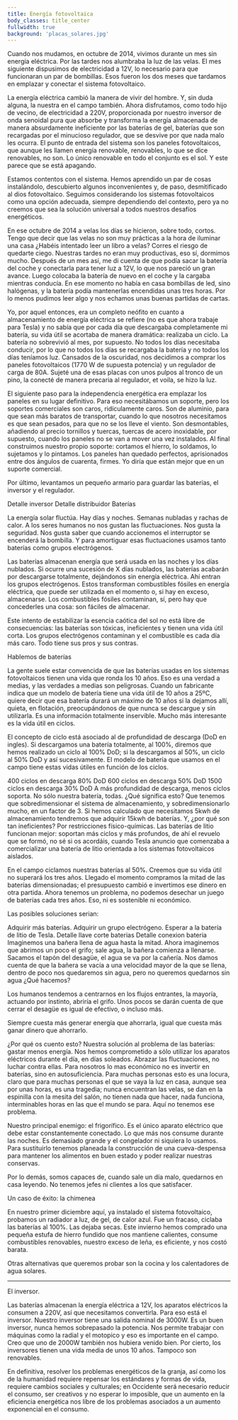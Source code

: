 ```yaml
---
title: Energía fotovoltaica
body_classes: title_center
fullwidth: true
background: 'placas_solares.jpg'
---
```


Cuando nos mudamos, en octubre de 2014, vivimos durante un mes sin energía
eléctrica. Por las tardes nos alumbraba la luz de las velas. El mes siguiente
dispusimos de electricidad a 12V, lo necesario para que funcionaran un par de
bombillas. Esos fueron los dos meses que tardamos en emplazar y conectar el
sistema fotovoltaico.

La energía eléctrica cambió la manera de vivir del hombre. Y, sin duda alguna,
la nuestra en el campo también. Ahora disfrutamos, como todo hijo de vecino, de
electricidad a 220V, proporcionada por nuestro inversor de onda senoidal pura
que absorbe y transforma la energía almacenada de manera absurdamente
ineficiente por las baterías de gel, baterías que son recargadas por el
minucioso regulador, que se desvive por que nada malo les ocurra. El punto de
entrada del sistema son los paneles fotovoltaicos, que aunque les llamen energía
renovable, renovables, lo que se dice renovables, no son. Lo único renovable en
todo el conjunto es el sol. Y este parece que se está apagando.

Estamos contentos con el sistema. Hemos aprendido un par de cosas instalándolo,
descubierto algunos inconvenientes y, de paso, desmitificado al dios
fotovoltaico. Seguimos considerando los sistemas fotovoltaicos como una opción
adecuada, siempre dependiendo del contexto, pero ya no creemos que sea la
solución universal a todos nuestros desafíos energéticos.

En ese octubre de 2014 a velas los días se hicieron, sobre todo, cortos. Tengo
que decir que las velas no son muy prácticas a la hora de iluminar una casa
¿Habéis intentado leer un libro a velas? Corres el riesgo de quedarte
ciego. Nuestras tardes no eran muy productivas, eso sí, dormimos mucho. Después
de un mes así, me di cuenta de que podía sacar la batería del coche y conectarla
para tener luz a 12V, lo que nos pareció un gran avance. Luego colocaba la
batería de nuevo en el coche y la cargaba mientras conducía. En ese momento no
había en casa bombillas de led, sino halógenas, y la batería podía mantenerlas
encendidas unas tres horas. Por lo menos pudimos leer algo y nos echamos unas
buenas partidas de cartas.

Yo, por aquel entonces, era un completo neófito en cuanto a almacenamiento de
energía eléctrica se refiere (no es que ahora trabaje para Tesla) y no sabía que
por cada día que descargaba completamente mi batería, su vida útil se acortaba
de manera dramática: realizaba un ciclo. La batería no sobrevivió al mes, por
supuesto. No todos los días necesitaba conducir, por lo que no todos los días se
recargaba la batería y no todos los días teníamos luz. Cansados de la oscuridad,
nos decidimos a comprar los paneles fotovoltaicos (1770 W de supuesta potencia)
y un regulador de carga de 80A. Sujeté una de esas placas con unos pulpos al
tronco de un pino, la conecté de manera precaria al regulador, et voila, se hizo
la luz.

El siguiente paso para la independencia energética era emplazar los paneles en
su lugar definitivo. Para eso necesitábamos un soporte, pero los soportes
comerciales son caros, ridículamente caros. Son de aluminio, para que sean más
baratos de transportar, cuando lo que nosotros necesitamos es que sean pesados,
para que no se los lleve el viento. Son desmontables, añadiendo al precio
tornillos y tuercas, tuercas de acero inoxidable, por supuesto, cuando los
paneles no se van a mover una vez instalados. Al final construimos nuestro
propio soporte: cortamos el hierro, lo soldamos, lo sujetamos y lo pintamos. Los
paneles han quedado perfectos, aprisionados entre dos ángulos de cuarenta,
firmes. Yo diría que están mejor que en un suporte comercial.

Por último, levantamos un pequeño armario para guardar las baterías, el inversor
y el regulador.
 

Detalle inversor Detalle distribuidor Baterías

La energía solar fluctúa. Hay días y noches. Semanas nubladas y rachas de
calor. A los seres humanos no nos gustan las fluctuaciones. Nos gusta la
seguridad. Nos gusta saber que cuando accionemos el interruptor se encenderá la
bombilla. Y para amortiguar esas fluctuaciones usamos tanto baterías como grupos
electrógenos.

Las baterías almacenan energía que será usada en las noches y los días
nublados. Si ocurre una sucesión de X días nublados, las baterías acabarán por
descargarse totalmente, dejándonos sin energía eléctrica. Ahí entran los grupos
electrógenos. Estos transforman combustibles fósiles en energía eléctrica, que
puede ser utilizada en el momento o, si hay en exceso, almacenarse. Los
combustibles fósiles contaminan, sí, pero hay que concederles una cosa: son
fáciles de almacenar.

Este intento de estabilizar la esencia caótica del sol no está libre de
consecuencias: las baterías son tóxicas, ineficientes y tienen una vida útil
corta. Los grupos electrógenos contaminan y el combustible es cada día más
caro. Todo tiene sus pros y sus contras.

Hablemos de baterías

La gente suele estar convencida de que las baterías usadas en los sistemas
fotovoltaicos tienen una vida que ronda los 10 años. Eso es una verdad a medias,
y las verdades a medias son peligrosas. Cuando un fabricante indica que un
modelo de batería tiene una vida útil de 10 años a 25ºC, quiere decir que esa
batería durará un máximo de 10 años si la dejamos allí, quieta, en flotación,
preocupándonos de que nunca se descargue y sin utilizarla. Es una información
totalmente inservible. Mucho más interesante es la vida útil en ciclos.

El concepto de ciclo está asociado al de profundidad de descarga (DoD en
ingles). Si descargamos una batería totalmente, al 100%, diremos que hemos
realizado un ciclo al 100% DoD; si la descargamos al 50%, un ciclo al 50% DoD y
así sucesivamente. El modelo de batería que usamos en el campo tiene estas vidas
útiles en función de los ciclos.

400 ciclos en descarga 80% DoD 600 ciclos en descarga 50% DoD 1500 ciclos en
descarga 30% DoD A más profundidad de descarga, menos ciclos soporta. No sólo
nuestra batería, todas. ¿Qué significa esto? Que tenemos que sobredimensionar el
sistema de almacenamiento, y sobredimensionarlo mucho, en un factor de 3. Si
hemos calculado que necesitamos 5kwh de almacenamiento tendremos que adquirir
15kwh de baterías. Y, ¿por qué son tan ineficientes? Por restricciones
físico-químicas. Las baterías de litio funcionan mejor: soportan más ciclos y
más profundos, de ahí el revuelo que se formó, no sé si os acordáis, cuando
Tesla anuncio que comenzaba a comercializar una batería de litio orientada a los
sistemas fotovoltaicos aislados.

En el campo ciclamos nuestras baterías al 50%. Creemos que su vida útil no
superará los tres años. Llegado el momento compramos la mitad de las baterías
dimensionadas; el presupuesto cambió e invertimos ese dinero en otra
partida. Ahora tenemos un problema, no podemos desechar un juego de baterías
cada tres años. Eso, ni es sostenible ni económico.

Las posibles soluciones serian:

Adquirir más baterías.  Adquirir un grupo electrógeno.  Esperar a la batería de
litio de Tesla.  Detalle llave corte baterias Detalle conexion bateria
Imaginemos una bañera llena de agua hasta la mitad. Ahora imaginemos que abrimos
un poco el grifo; sale agua, la bañera comienza a llenarse. Sacamos el tapón del
desagüe, el agua se va por la cañería. Nos damos cuenta de que la bañera se
vacía a una velocidad mayor de la que se llena, dentro de poco nos quedaremos
sin agua, pero no queremos quedarnos sin agua ¿Qué hacemos?

Los humanos tendemos a centrarnos en los flujos entrantes, la mayoría, actuando
por instinto, abriría el grifo. Unos pocos se darán cuenta de que cerrar el
desagüe es igual de efectivo, o incluso más.

Siempre cuesta más generar energía que ahorrarla, igual que cuesta más ganar
dinero que ahorrarlo.

¿Por qué os cuento esto? Nuestra solución al problema de las baterías: gastar
menos energía. Nos hemos comprometido a sólo utilizar los aparatos eléctricos
durante el día, en días soleados. Abrazar las fluctuaciones, no luchar contra
ellas. Para nosotros lo mas económico no es invertir en baterías, sino en
autosuficiencia.  Para muchas personas esto es una locura, claro que para muchas
personas el que se vaya la luz en casa, aunque sea por unas horas, es una
tragedia; nunca encuentran las velas, se dan en la espinilla con la mesita del
salón, no tienen nada que hacer, nada funciona, interminables horas en las que
el mundo se para. Aquí no tenemos ese problema.

Nuestro principal enemigo: el frigorífico. Es el único aparato eléctrico que
debe estar constantemente conectado. Lo que más nos consume durante las
noches. Es demasiado grande y el congelador ni siquiera lo usamos. Para
sustituirlo tenemos planeada la construcción de una cueva-despensa para mantener
los alimentos en buen estado y poder realizar nuestras conservas.

Por lo demás, somos capaces de, cuando sale un día malo, quedarnos en casa
leyendo. No tenemos jefes ni clientes a los que satisfacer.

Un caso de éxito: la chimenea

En nuestro primer diciembre aquí, ya instalado el sistema fotovoltaico, probamos
un radiador a luz, de gel, de calor azul. Fue un fracaso, ciclaba las baterías
al 100%. Las dejaba secas. Este invierno hemos comprado una pequeña estufa de
hierro fundido que nos mantiene calientes, consume combustibles renovables,
nuestro exceso de leña, es eficiente, y nos costó barata.

Otras alternativas que queremos probar son la cocina y los calentadores de agua
solares.

* * *

El inversor.

Las baterías almacenan la energía eléctrica a 12V, los aparatos eléctricos la
consumen a 220V, así que necesitamos convertirla. Para eso está el
inversor. Nuestro inversor tiene una salida nominal de 3000W. Es un buen
inversor, nunca hemos sobrepasado la potencia. Nos permite trabajar con máquinas
como la radial y el motopico y eso es importante en el campo. Creo que uno de
2000W también nos hubiera venido bien. Por cierto, los inversores tienen una
vida media de unos 10 años. Tampoco son renovables.

En definitiva, resolver los problemas energéticos de la granja, así como los de
la humanidad requiere repensar los estándares y formas de vida, requiere cambios
sociales y culturales; en Occidente será necesario reducir el consumo, ser
creativos y no esperar lo imposible, que un aumento en la eficiencia energética
nos libre de los problemas asociados a un aumento exponencial en el consumo.


